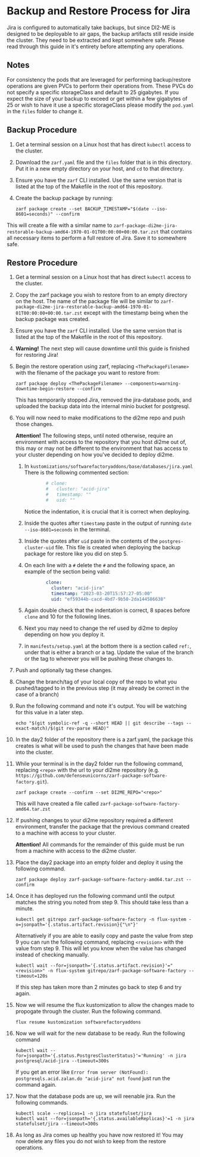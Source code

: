 # Backup and Restore Process for Jira

Jira is configured to automatically take backups, but since DI2-ME is designed to be deployable to air gaps, the backup artifacts still reside inside the cluster. They need to be extracted and kept somewhere safe. Please read through this guide in it's entirety before attempting any operations.

## Notes

For consistency the pods that are leveraged for performing backup/restore operations are given PVCs to perform their operations from. These PVCs do not specify a specific storageClass and default to 25 gigabytes. If you expect the size of your backup to exceed or get within a few gigabytes of 25 or wish to have it use a specific storageClass please modify the `pod.yaml` in the `files` folder to change it.

## Backup Procedure

1. Get a terminal session on a Linux host that has direct `kubectl` access to the cluster.
1. Download the `zarf.yaml` file and the `files` folder that is in this directory. Put it in a new empty directory on your host, and `cd` to that directory.
1. Ensure you have the `zarf` CLI installed. Use the same version that is listed at the top of the Makefile in the root of this repository.
1. Create the backup package by running:

    ```shell
    zarf package create --set BACKUP_TIMESTAMP="$(date --iso-8601=seconds)" --confirm
    ```

This will create a file with a similar name to `zarf-package-di2me-jira-restorable-backup-amd64-1970-01-01T00:00:00+00:00.tar.zst` that contains all necessary items to perform a full restore of Jira. Save it to somewhere safe.

## Restore Procedure

1. Get a terminal session on a Linux host that has direct `kubectl` access to the cluster.
1. Copy the zarf package you wish to restore from to an empty directory on the host. The name of the package file will be similar to `zarf-package-di2me-jira-restorable-backup-amd64-1970-01-01T00:00:00+00:00.tar.zst` except with the timestamp being when the backup package was created.
1. Ensure you have the `zarf` CLI installed. Use the same version that is listed at the top of the Makefile in the root of this repository.
1. **Warning!** The next step will cause downtime until this guide is finished for restoring Jira!
1. Begin the restore operation using zarf, replacing `<ThePackageFilename>` with the filename of the package you want to restore from:

    ```shell
    zarf package deploy <ThePackageFilename> --components=warning-downtime-begin-restore --confirm
    ```

    This has temporarily stopped Jira, removed the jira-database pods, and uploaded the backup data into the internal minio bucket for postgresql.

1. You will now need to make modifications to the di2me repo and push those changes.

    **Attention!** The following steps, until noted otherwise, require an environment with access to the repository that you host di2me out of, this may or may not be different to the environment that has access to your cluster depending on how you've decided to deploy di2me.

    1. In `kustomizations/softwarefactoryaddons/base/databases/jira.yaml` There is the following commented section:

        ```yaml
                # clone:
                #   cluster: "acid-jira"
                #   timestamp: ""
                #   uid: ""
        ```

        Notice the indentation, it is crucial that it is correct when deploying.

    1. Inside the quotes after `timestamp` paste in the output of running `date --iso-8601=seconds` in the terminal.
    1. Inside the quotes after `uid` paste in the contents of the `postgres-cluster-uid` file. This file is created when deploying the backup package for restore like you did on step 5.
    1. On each line with a `#` delete the `#` and the following space, an example of the section being valid:

        ```yaml
                clone:
                  cluster: "acid-jira"
                  timestamp: "2023-03-20T15:57:27-05:00"
                  uid: "ef59344b-cacd-4bd7-9b50-2da144586638"
        ```

    1. Again double check that the indentation is correct, 8 spaces before `clone` and 10 for the following lines.
    1. Next you may need to change the ref used by di2me to deploy depending on how you deploy it.
    1. in `manifests/setup.yaml` at the bottom there is a section called `ref:`, under that is either a branch or a tag. Update the value of the branch or the tag to wherever you will be pushing these changes to.
1. Push and optionally tag these changes.
1. Change the branch/tag of your local copy of the repo to what you pushed/tagged to in the previous step (it may already be correct in the case of a branch)
1. Run the following command and note it's output. You will be watching for this value in a later step.

    ```shell
    echo "$(git symbolic-ref -q --short HEAD || git describe --tags --exact-match)/$(git rev-parse HEAD)"
    ```

1. In the day2 folder of the repository there is a zarf.yaml, the package this creates is what will be used to push the changes that have been made into the cluster.
1. While your terminal is in the day2 folder run the following command, replacing `<repo>` with the url to your di2me repository (e.g. `https://github.com/defenseunicorns/zarf-package-software-factory.git`).

    ```shell
    zarf package create --confirm --set DI2ME_REPO="<repo>"
    ```

    This will have created a file called `zarf-package-software-factory-amd64.tar.zst`

1. If pushing changes to your di2me repository required a different environment, transfer the package that the previous command created to a machine with access to your cluster.

    **Attention!** All commands for the remainder of this guide must be run from a machine with access to the di2me cluster.

1. Place the day2 package into an empty folder and deploy it using the following command.

    ```shell
    zarf package deploy zarf-package-software-factory-amd64.tar.zst --confirm
    ```

1. Once it has deployed run the following command until the output matches the string you noted from step 9. This should take less than a minute.

    ```shell
    kubectl get gitrepo zarf-package-software-factory -n flux-system -o=jsonpath='{.status.artifact.revision}{"\n"}'
    ```

    Alternatively if you are able to easily copy and paste the value from step 9 you can run the following command, replacing `<revision>` with the value from step 9. This will let you know when the value has changed instead of checking manually.

    ```shell
    kubectl wait --for=jsonpath='{.status.artifact.revision}'="<revision>" -n flux-system gitrepo/zarf-package-software-factory --timeout=120s
    ```

    If this step has taken more than 2 minutes go back to step 6 and try again.

1. Now we will resume the flux kustomization to allow the changes made to propogate through the cluster. Run the following command.

    ```shell
    flux resume kustomization softwarefactoryaddons
    ```

1. Now we will wait for the new database to be ready. Run the following command

    ```shell
    kubectl wait --for=jsonpath='{.status.PostgresClusterStatus}'='Running' -n jira postgresql/acid-jira --timeout=300s
    ```

    If you get an error like `Error from server (NotFound): postgresqls.acid.zalan.do "acid-jira" not found` just run the command again.

1. Now that the database pods are up, we will reenable jira. Run the following commands.

    ```shell
    kubectl scale --replicas=1 -n jira statefulset/jira
    kubectl wait --for=jsonpath='{.status.availableReplicas}'=1 -n jira statefulset/jira --timeout=300s
    ```

1. As long as Jira comes up healthy you have now restored it! You may now delete any files you do not wish to keep from the restore operations.
